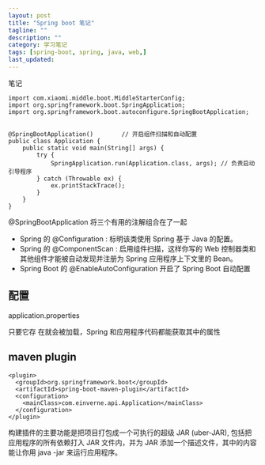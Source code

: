 ```yaml
---
layout: post
title: "Spring boot 笔记"
tagline: ""
description: ""
category: 学习笔记
tags: [spring-boot, spring, java, web,]
last_updated:
---
```


笔记

    import com.xiaomi.middle.boot.MiddleStarterConfig;
    import org.springframework.boot.SpringApplication;
    import org.springframework.boot.autoconfigure.SpringBootApplication;


    @SpringBootApplication()        // 开启组件扫描和自动配置
    public class Application {
        public static void main(String[] args) {
            try {
                SpringApplication.run(Application.class, args); // 负责启动引导程序
            } catch (Throwable ex) {
                ex.printStackTrace();
            }
        }
    }

@SpringBootApplication 将三个有用的注解组合在了一起

- Spring 的 @Configuration : 标明该类使用 Spring 基于 Java 的配置。
- Spring 的 @ComponentScan : 启用组件扫描，这样你写的 Web 控制器类和其他组件才能被自动发现并注册为 Spring 应用程序上下文里的 Bean。
- Spring Boot 的 @EnableAutoConfiguration  开启了 Spring Boot 自动配置

## 配置

application.properties

只要它存
在就会被加载，Spring 和应用程序代码都能获取其中的属性

## maven plugin

```
<plugin>
  <groupId>org.springframework.boot</groupId>
  <artifactId>spring-boot-maven-plugin</artifactId>
  <configuration>
    <mainClass>com.einverne.api.Application</mainClass>
  </configuration>
</plugin>
```

构建插件的主要功能是把项目打包成一个可执行的超级 JAR (uber-JAR), 包括把应用程序的所有依赖打入 JAR 文件内，并为 JAR 添加一个描述文件，其中的内容能让你用 java -jar 来运行应用程序。
